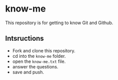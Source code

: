 # know-me
This repository is for getting to know Git and Github.

## Intsructions 
- Fork and clone this repository.
- cd into the `know-me` folder.
- open the `know-me.txt` file.
- answer the questions.
- save and push.
